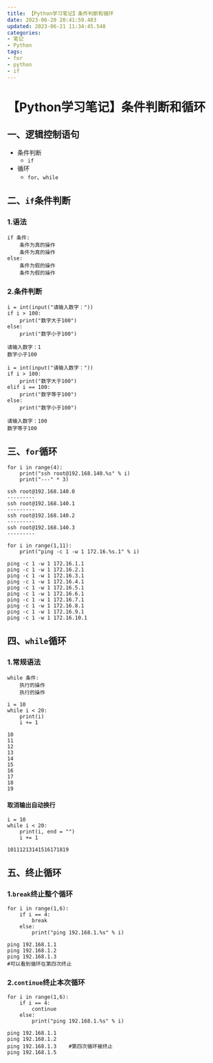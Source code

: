 ```yaml
---
title: 【Python学习笔记】条件判断和循环
date: 2023-06-20 20:41:59.483
updated: 2023-06-21 11:34:45.548
categories: 
- 笔记
- Python
tags: 
- for
- python
- if
---
```


# 【Python学习笔记】条件判断和循环

## 一、逻辑控制语句

- 条件判断
	- `if`
- 循环
	- `for`、`while`

## 二、`if`条件判断

### 1.语法

```
if 条件:
    条件为真的操作
    条件为真的操作
else:
    条件为假的操作
    条件为假的操作
```

### 2.条件判断

```
i = int(input("请输入数字："))
if i > 100:
    print("数字大于100")
else:
    print("数字小于100")
    
请输入数字：1
数字小于100
```

```
i = int(input("请输入数字："))
if i > 100:
    print("数字大于100")
elif i == 100:
    print("数字等于100")
else:
    print("数字小于100")
    
请输入数字：100
数字等于100
```

## 三、`for`循环

```
for i in range(4):
    print("ssh root@192.168.140.%s" % i)
    print("---" * 3)
    
ssh root@192.168.140.0
---------
ssh root@192.168.140.1
---------
ssh root@192.168.140.2
---------
ssh root@192.168.140.3
---------
```

```
for i in range(1,11):
    print("ping -c 1 -w 1 172.16.%s.1" % i)
    
ping -c 1 -w 1 172.16.1.1
ping -c 1 -w 1 172.16.2.1
ping -c 1 -w 1 172.16.3.1
ping -c 1 -w 1 172.16.4.1
ping -c 1 -w 1 172.16.5.1
ping -c 1 -w 1 172.16.6.1
ping -c 1 -w 1 172.16.7.1
ping -c 1 -w 1 172.16.8.1
ping -c 1 -w 1 172.16.9.1
ping -c 1 -w 1 172.16.10.1
```

## 四、`while`循环

### 1.常规语法

```
while 条件:
    执行的操作
    执行的操作
```

```
i = 10
while i < 20:
    print(i)
    i += 1
    
10
11
12
13
14
15
16
17
18
19
```

#### 取消输出自动换行

```
i = 10
while i < 20:
    print(i, end = "")
    i += 1
    
10111213141516171819
```

## 五、终止循环

### 1.`break`终止整个循环

```
for i in range(1,6):
    if i == 4:
        break
    else:
        print("ping 192.168.1.%s" % i)
        
ping 192.168.1.1
ping 192.168.1.2
ping 192.168.1.3
#可以看到循环在第四次终止
```

### 2.`continue`终止本次循环

```
for i in range(1,6):
    if i == 4:
        continue
    else:
        print("ping 192.168.1.%s" % i)
        
ping 192.168.1.1
ping 192.168.1.2
ping 192.168.1.3	#第四次循环被终止
ping 192.168.1.5
```
